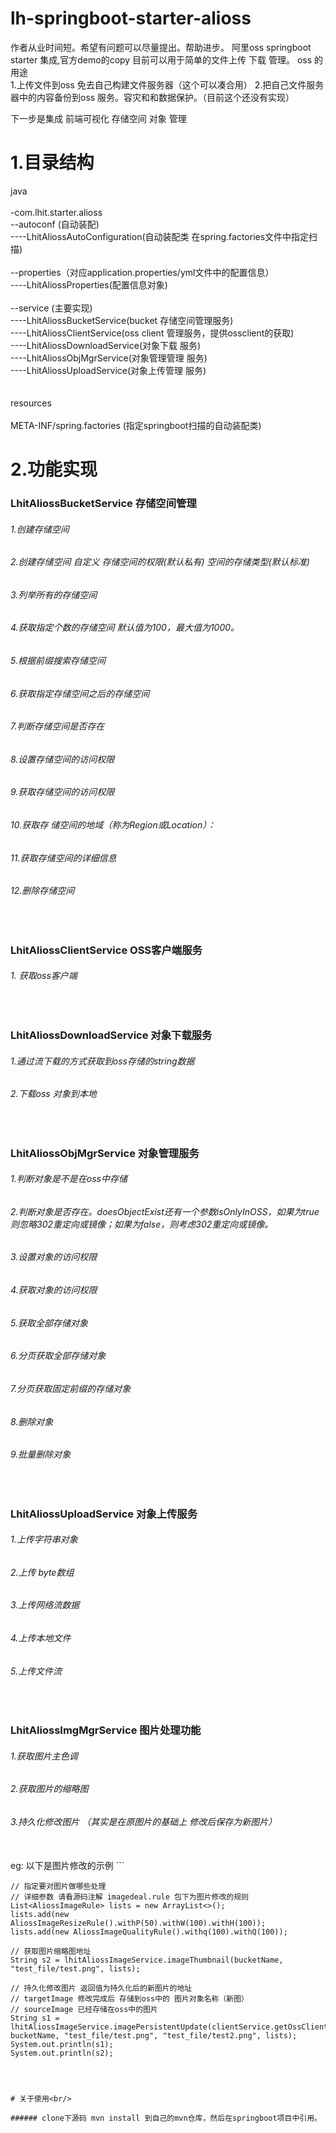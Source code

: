 # lh-springboot-starter-alioss

作者从业时间短。希望有问题可以尽量提出。帮助进步。
阿里oss springboot starter 集成,官方demo的copy 目前可以用于简单的文件上传 下载 管理。
oss 的用途<br/>
1.上传文件到oss 免去自己构建文件服务器（这个可以凑合用）
2.把自己文件服务器中的内容备份到oss 服务。容灾和和数据保护。（目前这个还没有实现）

下一步是集成 前端可视化 存储空间 对象 管理


# 1.目录结构
java<br/>
<br/>
-com.lhit.starter.alioss<br/>
  --autoconf (自动装配)<br/>
    ----LhitAliossAutoConfiguration(自动装配类 在spring.factories文件中指定扫描)<br/>
    <br/>
  --properties（对应application.properties/yml文件中的配置信息）<br/>
    ----LhitAliossProperties(配置信息对象) <br/>
    <br/>
  --service (主要实现)<br/>
    ----LhitAliossBucketService(bucket 存储空间管理服务)<br/>
    ----LhitAliossClientService(oss client 管理服务，提供ossclient的获取)<br/>
    ----LhitAliossDownloadService(对象下载 服务)<br/>
    ----LhitAliossObjMgrService(对象管理管理 服务)<br/>
    ----LhitAliossUploadService(对象上传管理 服务)<br/>
    <br/><br/>
resources<br/>
<br/>
META-INF/spring.factories (指定springboot扫描的自动装配类)
<br/>

# 2.功能实现

### LhitAliossBucketService 存储空间管理
###### 1.创建存储空间
###### 2.创建存储空间  自定义 存储空间的权限(默认私有) 空间的存储类型(默认标准)
###### 3.列举所有的存储空间
###### 4.获取指定个数的存储空间 默认值为100，最大值为1000。
###### 5.根据前缀搜索存储空间
###### 6.获取指定存储空间之后的存储空间
###### 7.判断存储空间是否存在
###### 8.设置存储空间的访问权限
###### 9.获取存储空间的访问权限
###### 10.获取存 储空间的地域（称为Region或Location）：
###### 11.获取存储空间的详细信息
###### 12.删除存储空间
<br/>

### LhitAliossClientService OSS客户端服务<br/>
###### 1. 获取oss客户端
<br/>

### LhitAliossDownloadService 对象下载服务

###### 1.通过流下载的方式获取到oss存储的string数据

###### 2.下载oss 对象到本地

<br/>

### LhitAliossObjMgrService 对象管理服务

###### 1.判断对象是不是在oss中存储

###### 2.判断对象是否存在。doesObjectExist还有一个参数isOnlyInOSS，如果为true则忽略302重定向或镜像；如果为false，则考虑302重定向或镜像。

###### 3.设置对象的访问权限

###### 4.获取对象的访问权限

###### 5.获取全部存储对象

###### 6.分页获取全部存储对象

###### 7.分页获取固定前缀的存储对象

###### 8.删除对象

###### 9.批量删除对象
<br/>

### LhitAliossUploadService 对象上传服务

###### 1.上传字符串对象

###### 2.上传 byte数组

###### 3.上传网络流数据

###### 4.上传本地文件

###### 5.上传文件流

<br/>

### LhitAliossImgMgrService 图片处理功能

###### 1.获取图片主色调
###### 2.获取图片的缩略图
###### 3.持久化修改图片 （其实是在原图片的基础上 修改后保存为新图片）
<br>
eg: 以下是图片修改的示例
```
    
    // 指定要对图片做哪些处理
    // 详细参数 请看源码注解 imagedeal.rule 包下为图片修改的规则
    List<AliossImageRule> lists = new ArrayList<>();
    lists.add(new AliossImageResizeRule().withP(50).withW(100).withH(100));
    lists.add(new AliossImageQualityRule().withq(100).withQ(100));
    
    // 获取图片缩略图地址
    String s2 = lhitAliossImageService.imageThumbnail(bucketName, "test_file/test.png", lists);
    
    // 持久化修改图片 返回值为持久化后的新图片的地址
    // targetImage 修改完成后 存储到oss中的 图片对象名称（新图）
    // sourceImage 已经存储在oss中的图片
    String s1 = lhitAliossImageService.imagePersistentUpdate(clientService.getOssClient(), bucketName, "test_file/test.png", "test_file/test2.png", lists);
    System.out.println(s1);
    System.out.println(s2);

```



# 关于使用<br/>

###### clone下源码 mvn install 到自己的mvn仓库，然后在springboot项目中引用。



















